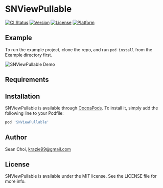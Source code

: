 # SNViewPullable

[![CI Status](https://img.shields.io/travis/sean.ho/SNViewPullable.svg?style=flat)](https://travis-ci.org/sean.ho/SNViewPullable)
[![Version](https://img.shields.io/cocoapods/v/SNViewPullable.svg?style=flat)](https://cocoapods.org/pods/SNViewPullable)
[![License](https://img.shields.io/cocoapods/l/SNViewPullable.svg?style=flat)](https://cocoapods.org/pods/SNViewPullable)
[![Platform](https://img.shields.io/cocoapods/p/SNViewPullable.svg?style=flat)](https://cocoapods.org/pods/SNViewPullable)

## Example

To run the example project, clone the repo, and run `pod install` from the Example directory first.

![SNViewPullable Demo](/pullable.gif)

## Requirements

## Installation

SNViewPullable is available through [CocoaPods](https://cocoapods.org). To install
it, simply add the following line to your Podfile:

```ruby
pod 'SNViewPullable'
```

## Author

Sean Choi, krazie99@gmail.com

## License

SNViewPullable is available under the MIT license. See the LICENSE file for more info.
